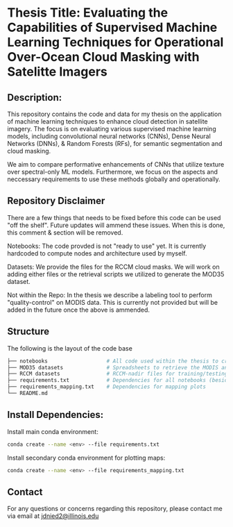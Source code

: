 # Thesis Title: Evaluating the Capabilities of Supervised Machine Learning Techniques for Operational Over-Ocean Cloud Masking with Satelitte Imagers  
## Description:  
This repository contains the code and data for my thesis on the application of machine learning techniques to enhance cloud detection in satellite imagery. The focus is on evaluating various supervised machine learning models, including convolutional neural networks (CNNs), Dense Neural Networks (DNNs), & Random Forests (RFs), for semantic segmentation and cloud masking.  

We aim to compare performative enhancements of CNNs that utilize texture over spectral-only ML models. Furthermore, we focus on the aspects and neccessary requirements to use these methods globally and operationally.  

## Repository Disclaimer
There are a few things that needs to be fixed before this code can be used "off the shelf". Future updates will ammend these issues. When this is done, this comment & section will be removed.  

Notebooks: The code provded is not "ready to use" yet. It is currently hardcoded to compute nodes and architecture used by myself. 

Datasets: We provide the files for the RCCM cloud masks. We will work on adding either files or the retrieval scripts we utilized to generate the MOD35 dataset.  

Not within the Repo: In the thesis we describe a labeling tool to perform "quality-control" on MODIS data. This is currently not provided but will be added in the future once the above is ammended.  

## Structure  
The following is the layout of the code base
```bash
├── notebooks                   # All code used within the thesis to create models or plots
├── MOD35 datasets              # Spreadsheets to retrieve the MODIS and MOD35 for training/testing data 
├── RCCM datasets               # RCCM-nadir files for training/testing data
├── requirements.txt            # Dependencies for all notebooks (besides mapping)
├── requirements_mapping.txt    # Dependencies for mapping plots
└── README.md
```  
## Install Dependencies:
Install main conda environment: 
```bash
conda create --name <env> --file requirements.txt
```

Install secondary conda environment for plotting maps: 
```bash
conda create --name <env> --file requirements_mapping.txt
```
## Contact
For any questions or concerns regarding this repository, please contact me via email at jdnied2@illinois.edu
